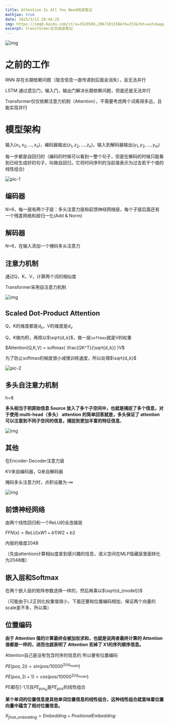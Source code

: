 ```yaml
---
title: Attention Is All You Need阅读笔记
mathjax: true
date: 2025/3/11 20:46:25
img: https://img0.baidu.com/it/u=3520508,2967101156&fm=253&fmt=auto&app=138&f=JPEG?w=786&h=500
excerpt: transformer论文阅读笔记
---
```


![img](https://imgmd.oss-cn-shanghai.aliyuncs.com/BERT_IMG/attention-%E8%AE%A1%E7%AE%97%E5%9B%BE.png)

# 之前的工作

RNN 存在长期依赖问题（隐含信息一直传递到后面会消失），且无法并行

LSTM 通过遗忘门，输入门，输出门解决长期依赖问题，但是还是无法并行

Transformer仅仅依赖注意力机制（Attention），不需要考虑两个词离得多远，且能实现并行

# 模型架构

输入$(x_1,x_2,...,x_n)$，编码器输出$(z_1,z_2,...,z_n)$，输入到解码器输出$(y_1,y_2,...,y_m)$

每一步都是自回归的（编码的时候可以看到一整个句子，但是在解码的时候只能看到已经生成好的句子，叫做自回归，它将时间序列的当前值表示为过去若干个值的线性组合)

![pic-1](/img/transformer-notes/pic-1.png)

## 编码器

N=6，每一层有两个子层：多头注意力层和前馈神经网络层，每个子层后面还有一个残差网络和层归一化(Add & Norm)

## 解码器

N=6，在输入添加一个掩码多头注意力

## 注意力机制

通过Q，K，V，计算两个词的相似度

Transformer采用自注意力机制

![img](https://imgmd.oss-cn-shanghai.aliyuncs.com/BERT_IMG/QKV-%E7%9F%A9%E9%98%B5%E8%A1%A8%E7%A4%BA.jpg)

## Scaled Dot-Product Attention

Q，K的维度都是$d_k$，V的维度是$d_v$

Q，K做内积，再除以$\sqrt{d_k}$，做一层`softmax`就是V的权重

$Attention(Q,K,V) = softmax( \frac{QK^T}{\sqrt{d_k}}  )V$

为了防止softmax的梯度很小减慢训练速度，所以处理$\sqrt{d_k}$

![pic-2](/img/transformer-notes/pic-2.png)

## 多头自注意力机制

h=8

**多头相当于把原始信息 Source 放入了多个子空间中，也就是捕捉了多个信息，对于使用 multi-head（多头） attention 的简单回答就是，多头保证了 attention 可以注意到不同子空间的信息，捕捉到更加丰富的特征信息**。

![img](https://imgmd.oss-cn-shanghai.aliyuncs.com/BERT_IMG/multi-head-%E6%8B%BC%E6%8E%A5.jpg)

## 其他

在Encoder-Decoder注意力层

KV来自编码器，Q来自解码器

掩码多头注意力时，点积设置为-∞

![img](https://imgmd.oss-cn-shanghai.aliyuncs.com/BERT_IMG/mask-attention-map-softmax.jpg)

## 前馈神经网络

由两个线性回归和一个ReLU的全连接层

$FFN(x) = ReLU(xW1 + b1)W2 + b2$

内层的维度2048

（先由attention计算相似度拿到感兴趣的信息，语义空间在MLP隐藏层里面转化为2048维）

## 嵌入层和Softmax

在两个嵌入层的矩阵参数选择一样的，然后再乘以$\sqrt{d_{model}}$

（可能由于L2正则化权重值很小，下面还要和位置编码相加，保证两个向量的scale差不多，所以乘）

## 位置编码

**由于 Attention 值的计算最终会被加权求和，也就是说两者最终计算的 Attention 值都是一样的，进而也就表明了 Attention 丢掉了 X1的序列顺序信息。**

Attention自己是没有包含时序的信息的
所以要有位置编码

$PE(pos,2i) = sin(pos/10000^{2i/d_{model}})$

$PE(pos,2i + 1) = cos(pos/10000^{2i/d_{model}})$

PE都在[-1,1]且$PE_{pos_k}$是$PE_{pos}$的线性组合

**某个单词的位置信息是其他单词位置信息的线性组合，这种线性组合就意味着位置向量中蕴含了相对位置信息。**

$X_{final\_embedding}=Embedding+PositionalEmbedding$
